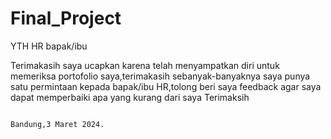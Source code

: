 # Final_Project
YTH HR bapak/ibu

  Terimakasih saya ucapkan karena telah menyampatkan diri untuk memeriksa portofolio saya,terimakasih sebanyak-banyaknya
saya punya satu permintaan kepada bapak/ibu HR,tolong beri saya feedback agar saya dapat memperbaiki apa yang kurang dari saya
Terimaksih





                                                                                  Bandung,3 Maret 2024.
